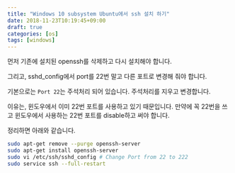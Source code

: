 ```yaml
---
title: "Windows 10 subsystem Ubuntu에서 ssh 설치 하기"
date: 2018-11-23T10:19:45+09:00
draft: true
categories: [os]
tags: [windows]
---
```


먼저 기존에 설치된 openssh를 삭제하고 다시 설치해야 합니다.
<!--more-->

그리고, sshd_config에서 port를 22번 말고 다른 포트로 변경해 줘야 합니다.

기본으로는 `Port 22`는 주석처리 되어 있습니다. 주석처리를 지우고 변경합니다.

이유는,  윈도우에서 이미 22번 포트를 사용하고 있기 때문입니다. 만약에 꼭 22번을 쓰고 윈도우에서 사용하는 22번 포트를 disable하고 써야 합니다.

정리하면 아래와 같습니다.

```bash
sudo apt-get remove --purge openssh-server
sudo apt-get install openssh-server
sudo vi /etc/ssh/sshd_config # Change Port from 22 to 222 
sudo service ssh --full-restart
```

